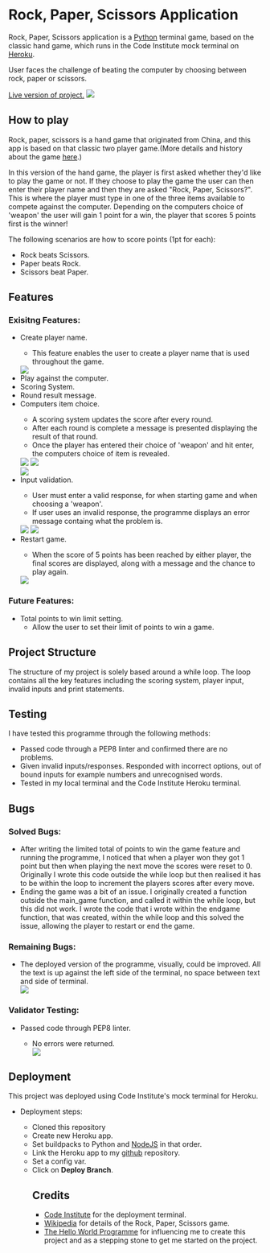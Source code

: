 # Rock, Paper, Scissors Application

<p>Rock, Paper, Scissors application is a <a href="https://en.wikipedia.org/wiki/Python_(programming_language)">Python</a> terminal game, based on the classic hand game, which runs in the Code Institute mock terminal on <a href="https://en.wikipedia.org/wiki/Heroku">Heroku</a>.</p>
<p>User faces the challenge of beating the computer by choosing between rock, paper or scissors.</p>
<a href="https://rock-paper-scissors-python-app.herokuapp.com/">Live version of project.<a>
<img src="assets/readme-images/responsive.png">
  <h2>How to play</h2>
  <p>Rock, paper, scissors is a hand game that originated from China, and this app is based on that classic two player game.(More details and history about the game <a href="https://en.wikipedia.org/wiki/Rock_paper_scissors">here</a>.)</p>
  <p>In this version of the hand game, the player is first asked whether they'd like to play the game or not. If they choose to play the game the user can then enter their player name and then they are asked "Rock, Paper, Scissors?". This is where the player must type in one of the three items available to compete against the computer. Depending on the computers choice of 'weapon' the user will gain 1 point for a win, the player that scores 5 points first is the winner!</p>
  <p>The following scenarios are how to score points (1pt for each):</p>
  <ul>
    <li>Rock beats Scissors.</li>
    <li>Paper beats Rock.</li>
    <li>Scissors beat Paper.</li>
  </ul>
  
  <h2>Features</h2>
  <h3>Exisitng Features:</h3>
  <ul>
    <li>Create player name.</li>
      <ul>
        <li>This feature enables the user to create a player name that is used throughout the game.</li>
      </ul>
    <img src="assets/readme-images/player-name.png">
    <li>Play against the computer.</li>
    <li>Scoring System.</li>
    <li>Round result message.</li>
    <li>Computers item choice.</li>
    <ul>
      <li>A scoring system updates the score after every round.</li>
      <li>After each round is complete a message is presented displaying the result of that round.</li>
      <li>Once the player has entered their choice of 'weapon' and hit enter, the computers choice of item is revealed.</li>
    </ul>
    <img src="assets/readme-images/victory-score-example.png">
    <img src="assets/readme-images/defeat-example.png"><br>
    <img src="assets/readme-images/tie-example.png">
    <li>Input validation.</li>
    <ul>
      <li>User must enter a valid response, for when starting game and when choosing a 'weapon'.</li>
      <li>If user uses an invalid response, the programme displays an error message containg what the problem is.</li>
    </ul>
    <img src="assets/readme-images/invalid-start-example.png">
    <img src="assets/readme-images/invalid-item-choice.png">
    <li>Restart game.</li>
    <ul>
      <li>When the score of 5 points has been reached by either player, the final scores are displayed, along with a message and the chance to play again.</li>
    </ul>
    <img src="assets/readme-images/game-result.png">
  </ul>
  
  <h3>Future Features:</h3>
  <ul>
    <li>Total points to win limit setting.
      <ul>
        <li>Allow the user to set their limit of points to win a game.</li>
      </ul>
    </li>
  </ul>
  
  <h2>Project Structure</h2>
  <p>The structure of my project is solely based around a while loop. The loop contains all the key features including the scoring system, player input, invalid inputs and print statements.</p>

  <h2>Testing</h2>
  
  <p>I have tested this programme through the following methods:</p>
  <ul>
    <li>Passed code through a PEP8 linter and confirmed there are no problems.</li>
    <li>Given invalid inputs/responses. Responded with incorrect options, out of bound inputs for example numbers and unrecognised words.</li>
    <li>Tested in my local terminal and the Code Institute Heroku terminal.</li>
  </ul>
  
  <h2>Bugs</h2>
  <h3>Solved Bugs:</h3>
  <ul>
    <li>After writing the limited total of points to win the game feature and running the programme, I noticed that when a player won they got 1 point but then when playing the next move the scores were reset to 0. Originally I wrote this code outside the while loop but then realised it has to be within the loop to increment the players scores after every move.</li>
    <li>Ending the game was a bit of an issue. I originally created a function outside the main_game function, and called it within the while loop, but this did not work. I wrote the code that i wrote within the endgame function, that was created, within the while loop and this solved the issue, allowing the player to restart or end the game.</li>
  </ul>
  <h3>Remaining Bugs:</h3>
  <ul>
    <li>The deployed version of the programme, visually, could be improved. All the text is up against the left side of the terminal, no space between text and side of terminal.</li>
    <img src="assets/readme-images/deployed-app.png">
  </ul>
  <h3>Validator Testing:</h3>
  <ul>
    <li>Passed code through PEP8 linter.</li>
    <ul>
      <li>No errors were returned.</li>
      <img src="assets/readme-images/pep8-result.png">
    </ul>
  </ul>

<h2>Deployment</h2>
<p>This project was deployed using Code Institute's mock terminal for Heroku.</p>
<ul>
<li>Deployment steps:</li>
<ul>
  <li>Cloned this repository</li>
  <li>Create new Heroku app.</li>
  <li>Set buildpacks to Python and <a href="https://en.wikipedia.org/wiki/Node.js">NodeJS</a> in that order.</li>
  <li>Link the Heroku app to my <a href="https://en.wikipedia.org/wiki/GitHub">github</a> repository.</li>
  <li>Set a config var.</li>
  <li>Click on <strong>Deploy Branch</strong>.</li>
</ul>
<ul>

<h2>Credits</h2>
<ul>
<li><a href="https://codeinstitute.net/">Code Institute</a> for the deployment terminal.</li>
<li><a href="https://en.wikipedia.org/wiki/Main_Page">Wikipedia</a> for details of the Rock, Paper, Scissors game.</li>
<li><a href="https://thehelloworldprogram.com/python/python-game-rock-paper-scissors/">The Hello World Programme</a> for influencing me to create this project and as a stepping stone to get me started on the project.</li>
</ul>
